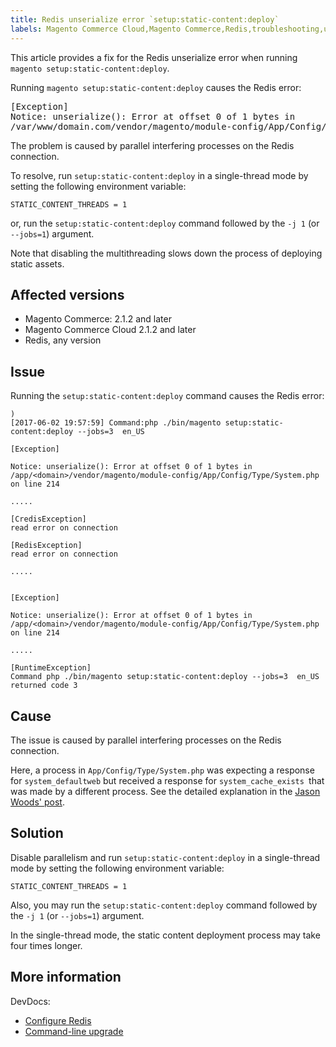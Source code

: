 ```yaml
---
title: Redis unserialize error `setup:static-content:deploy` 
labels: Magento Commerce Cloud,Magento Commerce,Redis,troubleshooting,unserialize error
---
```


This article provides a fix for the Redis unserialize error when running `` magento setup:static-content:deploy ``.

Running `` magento setup:static-content:deploy `` causes the Redis error:

<pre>[Exception] 
Notice: unserialize(): Error at offset 0 of 1 bytes in
/var/www/domain.com/vendor/magento/module-config/App/Config/Type/System.php on line 214
</pre>

The problem is caused by parallel interfering processes on the Redis connection.

To resolve, run `` setup:static-content:deploy `` in a single-thread mode by setting the following environment variable:

<pre><code class="language-clike">STATIC_CONTENT_THREADS = 1</code></pre>

or, run the  `` setup:static-content:deploy `` command followed by the  `` -j 1 `` (or `` --jobs=1 ``) argument.

Note that disabling the multithreading slows down the process of deploying static assets.

## Affected versions

* Magento Commerce: 2.1.2 and later
* Magento Commerce Cloud 2.1.2 and later
* Redis, any version

## Issue

Running the  `` setup:static-content:deploy `` command causes the Redis error:

<pre class="line-numbers"><code class="language-php">)
[2017-06-02 19:57:59] Command:php ./bin/magento setup:static-content:deploy --jobs=3  en_US
        
[Exception]                                                                                                                        
                                                                                
Notice: unserialize(): Error at offset 0 of 1 bytes in /app/&lt;domain>/vendor/magento/module-config/App/Config/Type/System.php
on line 214
                        
.....

[CredisException]
read error on connection
                                                                    
[RedisException]
read error on connection
                                                                              
.....
<br/>                                                                                     
[Exception]
                                                                                            
Notice: unserialize(): Error at offset 0 of 1 bytes in /app/&lt;domain>/vendor/magento/module-config/App/Config/Type/System.php
on line 214                         

.....

[RuntimeException]                                                                                       
Command php ./bin/magento setup:static-content:deploy --jobs=3  en_US  returned code 3            
</code></pre>

## Cause

The issue is caused by parallel interfering processes on the Redis connection.

Here, a process in  `` App/Config/Type/System.php `` was expecting a response for  `` system_defaultweb `` but received a response for  `` system_cache_exists  ``that was made by a different process. See the detailed explanation in the  [Jason Woods' post](https://github.com/magento/magento2/issues/9287#issuecomment-302362283).

## Solution

Disable parallelism and run `` setup:static-content:deploy `` in a single-thread mode by setting the following environment variable:

<pre><code class="language-clike">STATIC_CONTENT_THREADS = 1</code></pre>

Also, you may run the  `` setup:static-content:deploy `` command followed by the  `` -j 1 `` (or `` --jobs=1 ``) argument.

<p class="info">In the single-thread mode, the static content deployment process may take four times longer.</p>

## More information

DevDocs:

* [Configure Redis](http://devdocs.magento.com/guides/v2.2/config-guide/redis/config-redis.html)
* [Command-line upgrade](http://devdocs.magento.com/guides/v2.2/comp-mgr/cli/cli-upgrade.html)